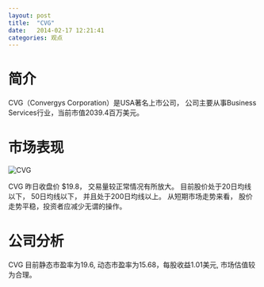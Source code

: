 ```yaml
---
layout: post
title:  "CVG"
date:   2014-02-17 12:21:41
categories: 观点
---
```


# 简介
CVG（Convergys Corporation）是USA著名上市公司，
公司主要从事Business Services行业，当前市值2039.4百万美元。

# 市场表现

![CVG](http://finviz.com/chart.ashx?t=CVG&ty=c&ta=1&p=d&s=l)

CVG 昨日收盘价 $19.8，
交易量较正常情况有所放大。
目前股价处于20日均线以下，
50日均线以下，
并且处于200日均线以上。
从短期市场走势来看，
股价走势平稳，投资者应减少无谓的操作。

# 公司分析
CVG 目前静态市盈率为19.6, 动态市盈率为15.68，每股收益1.01美元,
市场估值较为合理。
